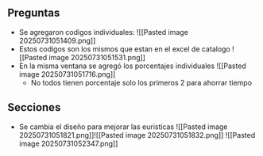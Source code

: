 ## Preguntas
+ Se agregaron codigos individuales: ![[Pasted image 20250731051409.png]]
+ Estos codigos son los mismos que estan en el excel de catalogo ![[Pasted image 20250731051531.png]]
+ En la misma ventana se agregó los porcentajes individuales ![[Pasted image 20250731051716.png]]
	+ No todos tienen porcentaje solo los primeros 2 para ahorrar tiempo
## Secciones
+ Se cambia el diseño para mejorar las euristicas ![[Pasted image 20250731051821.png]]![[Pasted image 20250731051832.png]] ![[Pasted image 20250731052347.png]]
